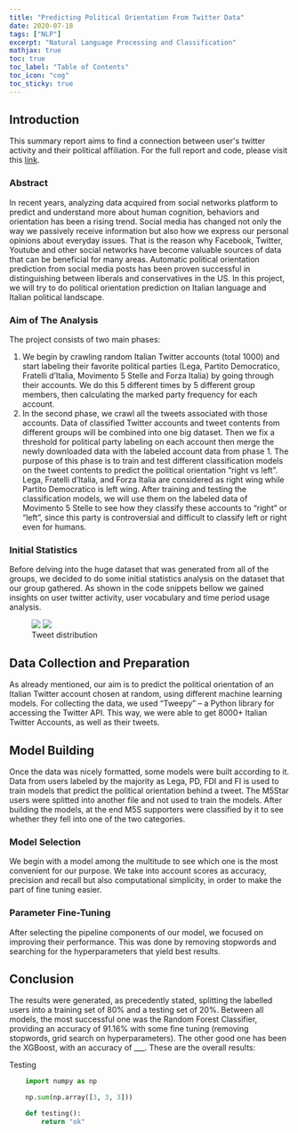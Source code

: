 ```yaml
---
title: "Predicting Political Orientation From Twitter Data"
date: 2020-07-18
tags: ["NLP"]
excerpt: "Natural Language Processing and Classification"
mathjax: true
toc: true
toc_label: "Table of Contents"
toc_icon: "cog"
toc_sticky: true
---
```


## Introduction
This summary report aims to find a connection between user's twitter activity and their political affiliation. For the full report and code, please visit this [link](https://github.com/krzhalovski/CBSD).

### Abstract
In recent years, analyzing data acquired from social networks platform to predict and understand more about human cognition, behaviors and orientation has been a rising trend. Social media has changed not only the way we passively receive information but also how we express our personal opinions about everyday issues. That is the reason why Facebook, Twitter, Youtube and other social networks have become valuable sources of data that can be beneficial for many areas. Automatic political orientation prediction from social media posts has been proven successful in distinguishing between liberals and conservatives in the US. In this project, we will try to do political orientation prediction on Italian language and Italian political landscape.

### Aim of The Analysis
The project consists of two main phases:
1. We begin by crawling random Italian Twitter accounts (total 1000) and start labeling their favorite political parties (Lega, Partito Democratico, Fratelli d’Italia, Movimento 5 Stelle and Forza Italia) by going through their accounts. We do this 5 different times by 5 different group members, then calculating the marked party frequency for each account.
2. In the second phase, we crawl all the tweets associated with those accounts. Data of classified Twitter accounts and tweet contents from different groups will be combined into one big dataset. Then we fix a threshold for political party labeling on each account then merge the newly downloaded data with the labeled account data from phase 1. The purpose of this phase is to train and test different classification models on the tweet contents to predict the political orientation “right vs left”. Lega, Fratelli d’Italia, and Forza Italia are considered as right wing while Partito Democratico is left wing. After training and testing the classification models, we will use them on the labeled data of Movimento 5 Stelle to see how they classify these accounts to “right” or “left”, since this party is controversial and difficult to classify left or right even for humans.

### Initial Statistics
Before delving into the huge dataset that was generated from all of the groups, we decided to do some initial statistics analysis on the dataset that our group gathered. As shown in the code snippets bellow we gained insights on user twitter activity, user vocabulary and time period usage analysis.

<figure class="half">
    <a href="/images/Twitter_Politics/daily_tweets.jpg"><img src="/assets/images/image-filename-1.jpg"></a>
    <a href="/images/Twitter_Politics/daily_tweets_ranges.jpg"><img src="/assets/images/image-filename-2.jpg"></a>
    <figcaption>Tweet distribution</figcaption>
</figure>

## Data Collection and Preparation
As already mentioned, our aim is to predict the political orientation of an Italian Twitter account chosen at random, using different machine learning models. For collecting the data, we used “Tweepy” – a Python library for accessing the Twitter API. This way, we were able to get 8000+ Italian Twitter Accounts, as well as their tweets.

## Model Building
Once the data was nicely formatted, some models were built according to it. Data from users labeled by the majority as Lega, PD, FDI and FI is used to train models that predict the political orientation behind a tweet. The M5Star users were splitted into another file and not used to train the models. After building the models, at the end M5S supporters were classified by it to see whether they fell into one of the two categories.

### Model Selection
We begin with a model among the multitude to see which one is the most convenient for our purpose. We take into account scores as accuracy, precision and recall but also computational simplicity, in order to make the part of fine tuning easier.

### Parameter Fine-Tuning
After selecting the pipeline components of our model, we focused on improving their performance. This was done by removing stopwords and searching for the hyperparameters that yield best results.

## Conclusion
The results were generated, as precedently stated, splitting the labelled users into a training set of 80% and a testing set of 20%. Between all models, the most successful one was the Random Forest Classifier, providing an accuracy of 91.16% with some fine tuning (removing stopwords, grid search on hyperparameters). The other good one has been the XGBoost, with an accuracy of ___. These are the overall results:

Testing 

```python
    import numpy as np

    np.sum(np.array([3, 3, 3]))

    def testing():
        return "ok"
```


